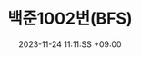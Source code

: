 ---
title: 백준1002번(BFS)
date: 2023-11-24 11:11:SS +09:00
categories: [알고리즘, 그래프]
tags:
  [
    DFS,
    .
    .
    .
  ]

---